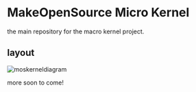 # MakeOpenSource Micro Kernel

the main repository for the macro kernel project.

## layout
![moskerneldiagram](https://user-images.githubusercontent.com/50608130/156857622-6cbfdd5e-ac41-4c7b-9805-f8ac628a7b45.png)

more soon to come!
